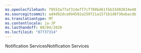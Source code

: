 ```yaml
---
ms.openlocfilehash: f9553a77af314eff7cf700bd61fbb33d92034e48
ms.sourcegitcommit: ad4d92dce894592a259721a1571b1d8736abacdb
ms.translationtype: MT
ms.contentlocale: ja-JP
ms.lasthandoff: 08/04/2020
ms.locfileid: "87737314"
---
```

<span data-ttu-id="889fa-101">Notification Services</span><span class="sxs-lookup"><span data-stu-id="889fa-101">Notification Services</span></span>
